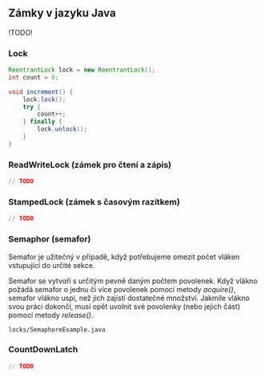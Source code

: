 ## Zámky v jazyku Java

!TODO!

### Lock

```java
ReentrantLock lock = new ReentrantLock();
int count = 0;

void increment() {
    lock.lock();
    try {
        count++;
    } finally {
        lock.unlock();
    }
}
```

### ReadWriteLock  (zámek pro čtení a zápis)

```java
// TODO
```

### StampedLock (zámek s časovým razítkem)

```java
// TODO
```

### Semaphor (semafor)

Semafor je užitečný v případě, když potřebujeme omezit počet vláken vstupující do určité sekce.

Semafor se vytvoří s určitým pevně daným počtem povolenek.
Když vlákno požádá semafor o jednu či více povolenek pomocí metody *acquire()*, semafor vlákno uspí, než jich zajistí dostatečné množství.
Jakmile vlákno svou práci dokončí, musí opět uvolnit své povolenky (nebo jejich část) pomocí metody *release()*.

```include:java
locks/SemaphoreExample.java
```

### CountDownLatch

```java
// TODO
```
